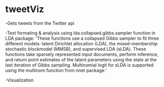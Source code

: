 # tweetViz

-Gets tweets from the Twitter api

-Text formating  & analysis using lda.collapsed.gibbs.sampler function in LDA package: 'These functions use a collapsed Gibbs sampler to fit three different models: latent Dirichlet allocation
(LDA), the mixed-membership stochastic blockmodel (MMSB), and supervised LDA (sLDA).
These functions take sparsely represented input documents, perform inference, and return point estimates
of the latent parameters using the state at the last iteration of Gibbs sampling. Multinomial
logit for sLDA is supported using the multinom function from nnet package.'

-Visualization

